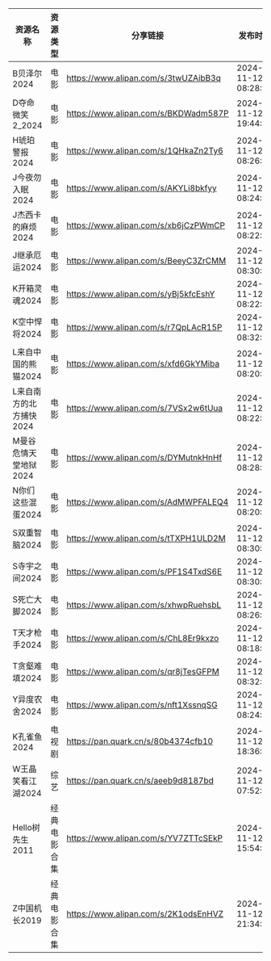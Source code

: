 | 资源名称           | 资源类型   | 分享链接                                 | 发布时间                |
| -------------- | ------ | ------------------------------------ | ------------------- |
| B贝泽尔2024       | 电影     | https://www.alipan.com/s/3twUZAibB3q | 2024-11-12 08:28:12 |
| D夺命微笑2_2024    | 电影     | https://www.alipan.com/s/BKDWadm587P | 2024-11-12 19:44:13 |
| H琥珀警报2024      | 电影     | https://www.alipan.com/s/1QHkaZn2Ty6 | 2024-11-12 08:26:11 |
| J今夜勿入眠2024     | 电影     | https://www.alipan.com/s/AKYLi8bkfyy | 2024-11-12 08:24:11 |
| J杰西卡的麻烦2024    | 电影     | https://www.alipan.com/s/xb6jCzPWmCP | 2024-11-12 08:22:16 |
| J继承厄运2024      | 电影     | https://www.alipan.com/s/BeeyC3ZrCMM | 2024-11-12 08:30:15 |
| K开箱灵魂2024      | 电影     | https://www.alipan.com/s/yBj5kfcEshY | 2024-11-12 08:22:13 |
| K空中悍将2024      | 电影     | https://www.alipan.com/s/r7QpLAcR15P | 2024-11-12 08:32:11 |
| L来自中国的熊猫2024   | 电影     | https://www.alipan.com/s/xfd6GkYMiba | 2024-11-12 08:20:11 |
| L来自南方的北方捕快2024 | 电影     | https://www.alipan.com/s/7VSx2w6tUua | 2024-11-12 08:22:19 |
| M曼谷危情天堂地狱2024  | 电影     | https://www.alipan.com/s/DYMutnkHnHf | 2024-11-12 08:28:15 |
| N你们这些混蛋2024    | 电影     | https://www.alipan.com/s/AdMWPFALEQ4 | 2024-11-12 08:20:15 |
| S双重智脑2024      | 电影     | https://www.alipan.com/s/tTXPH1ULD2M | 2024-11-12 08:30:11 |
| S寺宇之间2024      | 电影     | https://www.alipan.com/s/PF1S4TxdS6E | 2024-11-12 08:30:18 |
| S死亡大脚2024      | 电影     | https://www.alipan.com/s/xhwpRuehsbL | 2024-11-12 08:26:14 |
| T天才枪手2024      | 电影     | https://www.alipan.com/s/ChL8Er9kxzo | 2024-11-12 08:18:10 |
| T贪壑难填2024      | 电影     | https://www.alipan.com/s/qr8jTesGFPM | 2024-11-12 08:32:14 |
| Y异度农舍2024      | 电影     | https://www.alipan.com/s/nft1XssnqSG | 2024-11-12 08:24:19 |
| K孔雀鱼2024       | 电视剧    | https://pan.quark.cn/s/80b4374cfb10  | 2024-11-12 18:36:13 |
| W王晶笑看江湖2024    | 综艺     | https://pan.quark.cn/s/aeeb9d8187bd  | 2024-11-12 07:52:53 |
| Hello树先生2011   | 经典电影合集 | https://www.alipan.com/s/YV7ZTTcSEkP | 2024-11-12 15:54:13 |
| Z中国机长2019      | 经典电影合集 | https://www.alipan.com/s/2K1odsEnHVZ | 2024-11-12 21:34:10 |
